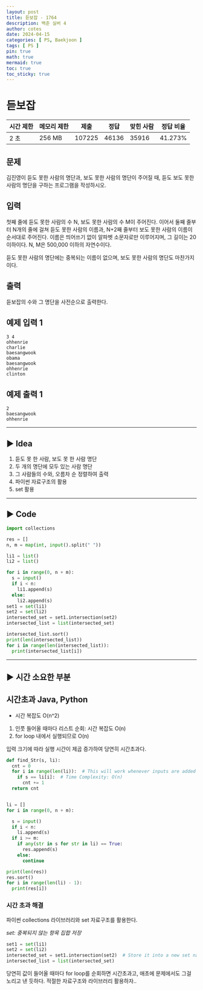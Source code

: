 ```yaml
---
layout: post
title: 듣보잡 - 1764
description: 백준 실버 4
author: cotes
date: 2024-04-15
categories: [ PS, Baekjoon ]
tags: [ PS ]
pin: true
math: true
mermaid: true
toc: true
toc_sticky: true
---
```





# 듣보잡

| 시간 제한 | 메모리 제한 | 제출     | 정답    | 맞힌 사람 | 정답 비율   |
|-------|--------|--------|-------|-------|---------|
| 2 초   | 256 MB | 107225 | 46136 | 35916 | 41.273% |


<h2> 문제 </h2>

김진영이 듣도 못한 사람의 명단과, 보도 못한 사람의 명단이 주어질 때, 듣도 보도 못한 사람의 명단을 구하는 프로그램을 작성하시오.

## 입력

첫째 줄에 듣도 못한 사람의 수 N, 보도 못한 사람의 수 M이 주어진다. 이어서 둘째 줄부터 N개의 줄에 걸쳐 듣도 못한 사람의 이름과, N+2째 줄부터 보도 못한 사람의 이름이 순서대로 주어진다. 이름은 띄어쓰기
없이 알파벳 소문자로만 이루어지며, 그 길이는 20 이하이다. N, M은 500,000 이하의 자연수이다.

듣도 못한 사람의 명단에는 중복되는 이름이 없으며, 보도 못한 사람의 명단도 마찬가지이다.

## 출력

듣보잡의 수와 그 명단을 사전순으로 출력한다.

## 예제 입력 1

```
3 4
ohhenrie
charlie
baesangwook
obama
baesangwook
ohhenrie
clinton
```

## 예제 출력 1

```
2
baesangwook
ohhenrie
```

---

## ► Idea

1. 듣도 못 한 사람, 보도 못 한 사람 명단
1. 두 개의 명단에 모두 있는 사람 명단
2. 그 사람들의 수와, 오름차 순 정렬하여 출력
3. 파이썬 자료구조의 활용
1. set 활용

---

## ► Code

```python
import collections

res = []
n, m = map(int, input().split(" "))

li1 = list()
li2 = list()

for i in range(0, n + m):
  s = input()
  if i < n:
    li1.append(s)
  else:
    li2.append(s)
set1 = set(li1)
set2 = set(li2)
intersected_set = set1.intersection(set2)
intersected_list = list(intersected_set)

intersected_list.sort()
print(len(intersected_list))
for i in range(len(intersected_list)):
  print(intersected_list[i])
```

---

## ► 시간 소요한 부분

## 시간초과 Java, Python

- 시간 복잡도 O(n^2)

1. 인풋 들어올 때마다 리스트 순회: 시간 복잡도 O(n)
2. for loop 내에서 실행되므로 O(n)

입력 크기에 따라 실행 시간이 제곱 증가하여 당연히 시간초과다.

```python
def find_Str(s, li):
  cnt = 0
  for i in range(len(li)):  # This will work whenever inputs are added into the array.
    if s == li[i]:  # Time Complexity: O(n)
      cnt += 1
  return cnt


li = []
for i in range(0, n + m):

  s = input()
  if i < n:
    li.append(s)
  if i >= m:
    if any(str in s for str in li) == True:
      res.append(s)
    else:
      continue

print(len(res))
res.sort()
for i in range(len(li) - 1):
  print(res[i])
```

### 시간 초과 해결


파이썬 collections 라이브러리와 set 자료구조를 활용한다.

*set: 중복되지 않는 항목 집합 저장*

```python
set1 = set(li1)
set2 = set(li2)
intersected_set = set1.intersection(set2)  # Store it into a new set named intersected_set
intersected_list = list(intersected_set)
```

당연히 값이 들어올 때마다 for loop를 순회하면 시간초과고, 애초에 문제에서도 그걸 노리고 낸 듯하다. 적절한 자료구조와 라이브러리 활용하자..

